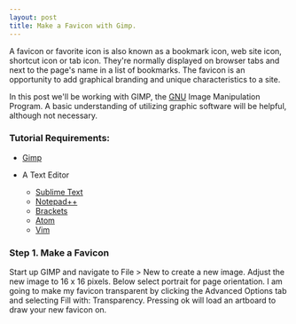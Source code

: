 ```yaml
---
layout: post
title: Make a Favicon with Gimp.
---
```


<div class="message">
  A favicon or favorite icon is also known as a bookmark icon, web site icon, shortcut icon or tab icon. They're normally displayed on browser tabs and next to the page's name in a list of bookmarks. The favicon is an opportunity to add graphical branding and unique characteristics to a site.
</div>

In this post we'll be working with GIMP, the <a href="http://www.gnu.org/gnu/thegnuproject.en.html">GNU</a> Image Manipulation Program. A basic understanding of utilizing graphic software will be helpful, although not necessary.

### Tutorial Requirements:

- [Gimp](http://www.gimp.org/downloads/)

- A Text Editor
	- [Sublime Text](http://www.sublimetext.com/)
	- [Notepad++](https://notepad-plus-plus.org/)
	- [Brackets](http://brackets.io/)
	- [Atom](https://atom.io/)
	- [Vim](http://www.vim.org/)

### Step 1. Make a Favicon

Start up GIMP and navigate to File > New to create a new image. Adjust the new image to 16 x 16 pixels. Below select portrait for page orientation. I am going to make my favicon transparent by clicking the Advanced Options tab and selecting Fill with: Transparency. Pressing ok will load an artboard to draw your new favicon on.